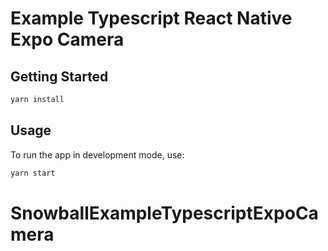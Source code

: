 # Example Typescript React Native Expo Camera

## Getting Started

```bash
yarn install
```

## Usage

To run the app in development mode, use:

```bash
yarn start
```

# SnowballExampleTypescriptExpoCamera
